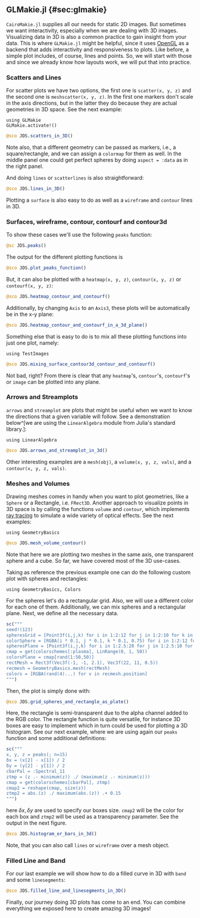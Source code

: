 ## GLMakie.jl {#sec:glmakie}

`CairoMakie.jl` supplies all our needs for static 2D images.
But sometimes we want interactivity, especially when we are dealing with 3D images.
Visualizing data in 3D is also a common practice to gain insight from your data.
This is where `GLMakie.jl` might be helpful, since it uses [OpenGL](http://www.opengl.org/) as a backend that adds interactivity and responsiveness to plots.
Like before, a simple plot includes, of course, lines and points. So, we will start with those and since we already know how layouts work, we will put that into practice.

### Scatters and Lines

For scatter plots we have two options, the first one is `scatter(x, y, z)` and the second one is `meshscatter(x, y, z)`.
In the first one markers don't scale in the axis directions, but in the latter they do because they are actual geometries in 3D space.
See the next example:

```
using GLMakie
GLMakie.activate!()
```

```jl
@sco JDS.scatters_in_3D()
```

Note also, that a different geometry can be passed as markers, i.e., a square/rectangle, and we can assign a `colormap` for them as well.
In the middle panel one could get perfect spheres by doing `aspect = :data` as in the right panel.

And doing `lines` or `scatterlines` is also straightforward:

```jl
@sco JDS.lines_in_3D()
```

Plotting a `surface` is also easy to do as well as a `wireframe` and `contour` lines in 3D.

### Surfaces, wireframe, contour, contourf and contour3d

To show these cases we'll use the following `peaks` function:

```jl
@sc JDS.peaks()
```

The output for the different plotting functions is

```jl
@sco JDS.plot_peaks_function()
```

But, it can also be plotted with a `heatmap(x, y, z)`, `contour(x, y, z)` or `contourf(x, y, z)`:

```jl
@sco JDS.heatmap_contour_and_contourf()
```

Additionally, by changing `Axis` to an `Axis3`, these plots will be automatically be in the x-y plane:

```jl
@sco JDS.heatmap_contour_and_contourf_in_a_3d_plane()
```

Something else that is easy to do is to mix all these plotting functions into just one plot, namely:

```
using TestImages
```

```jl
@sco JDS.mixing_surface_contour3d_contour_and_contourf()
```

Not bad, right? From there is clear that  any `heatmap`'s, `contour`'s, `contourf`'s or `image` can be plotted into any plane.

### Arrows and Streamplots

`arrows` and `streamplot` are plots that might be useful when we want to know the directions that a given variable will follow.
See a demonstration below^[we are using the `LinearAlgebra` module from Julia's standard library.]:

```
using LinearAlgebra
```

```jl
@sco JDS.arrows_and_streamplot_in_3d()
```

Other interesting examples are a `mesh(obj)`, a `volume(x, y, z, vals)`, and a `contour(x, y, z, vals)`.

### Meshes and Volumes

Drawing meshes comes in handy when you want to plot geometries, like a `Sphere` or a Rectangle, i.e. `FRect3D`.
Another approach to visualize points in 3D space is by calling the functions `volume` and `contour`, which implements [ray tracing](https://en.wikipedia.org/wiki/Ray_tracing_(graphics)) to simulate a wide variety of optical effects.
See the next examples:

```
using GeometryBasics
```

```jl
@sco JDS.mesh_volume_contour()
```

Note that here we are plotting two meshes in the same axis, one transparent sphere and a cube.
So far, we have covered most of the 3D use-cases.

Taking as reference the previous example one can do the following custom plot with spheres and rectangles:

```
using GeometryBasics, Colors
```

For the spheres let's do a rectangular grid. Also, we will use a different color for each one of them.
Additionally, we can mix spheres and a rectangular plane. Next, we define all the necessary data.

```jl
sc("""
seed!(123)
spheresGrid = [Point3f(i,j,k) for i in 1:2:12 for j in 1:2:10 for k in 1:2:10]
colorSphere = [RGBA(i * 0.1, j * 0.1, k * 0.1, 0.75) for i in 1:2:12 for j in 1:2:10 for k in 1:2:10]
spheresPlane = [Point3f(i,j,k) for i in 1:2.5:20 for j in 1:2.5:10 for k in 1:2.5:4]
cmap = get(colorschemes[:plasma], LinRange(0, 1, 50))
colorsPlane = cmap[rand(1:50,50)]
rectMesh = Rect3f(Vec3f(-1, -1, 2.1), Vec3f(22, 11, 0.5))
recmesh = GeometryBasics.mesh(rectMesh)
colors = [RGBA(rand(4)...) for v in recmesh.position]
""")
```

Then, the plot is simply done with:

```jl
@sco JDS.grid_spheres_and_rectangle_as_plate()
```

Here, the rectangle is semi-transparent due to the alpha channel added to the RGB color.
The rectangle function is quite versatile, for instance 3D boxes are easy to implement which in turn could be used for plotting a 3D histogram.
See our next example, where we are using again our `peaks` function and some additional definitions:

```jl
sc("""
x, y, z = peaks(; n=15)
δx = (x[2] - x[1]) / 2
δy = (y[2] - y[1]) / 2
cbarPal = :Spectral_11
ztmp = (z .- minimum(z)) ./ (maximum(z .- minimum(z)))
cmap = get(colorschemes[cbarPal], ztmp)
cmap2 = reshape(cmap, size(z))
ztmp2 = abs.(z) ./ maximum(abs.(z)) .+ 0.15
""")
```

here $\delta x, \delta y$ are used to specify our boxes size. `cmap2` will be the color for each box and `ztmp2` will be used as a transparency parameter. See the output in the next figure.

```jl
@sco JDS.histogram_or_bars_in_3d()
```

Note, that you can also call `lines` or `wireframe` over a mesh object.

### Filled Line and Band

For our last example we will show how to do a filled curve in 3D with `band` and some `linesegments`:

```jl
@sco JDS.filled_line_and_linesegments_in_3D()
```

Finally, our journey doing 3D plots has come to an end.
You can combine everything we exposed here to create amazing 3D images!
